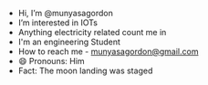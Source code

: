 - Hi, I’m @munyasagordon
-  I’m interested in  IOTs
-  Anything electricity related count me in
-  I'm an engineering Student 
-  How to reach me - munyasagordon@gmail.com
- 😄 Pronouns: Him
- Fact: The moon landing was staged 

<!---
munyasagordon/munyasagordon is a ✨ special ✨ repository because its `README.md` (this file) appears on your GitHub profile.
You can click the Preview link to take a look at your changes.
--->
